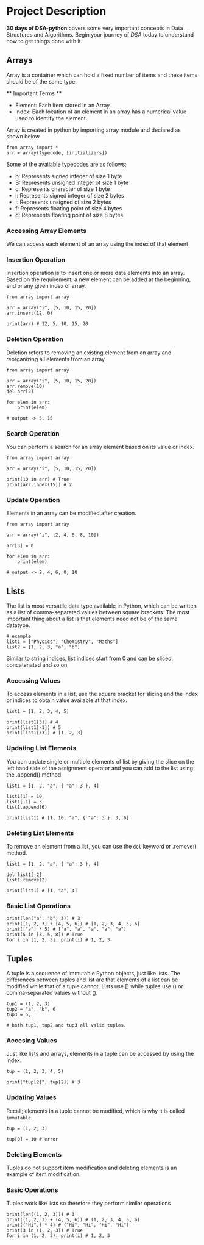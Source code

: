 # Project Description
**30 days of DSA-python** covers some very important concepts in Data Structures and Algorithms. Begin your journey of *DSA* today to understand how to get things done with it.

## Arrays
Array is a container which can hold a fixed number of items and these items should be of the same type.

** Important Terms **
* Element: Each item stored in an Array
* Index: Each location of an element in an array has a numerical value used to identify the element.

Array is created in python by importing array module and declared as shown below

```
from array import *
arr = array(typecode, [initializers])
```

Some of the available typecodes are as follows;
* b: Represents signed integer of size 1 byte
* B: Represents unsigned integer of size 1 byte
* c: Represents character of size 1 byte
* i: Represents signed integer of size 2 bytes
* I: Represents unsigned of size 2 bytes
* f: Represents floating point of size 4 bytes
* d: Represents floating point of size 8 bytes

### Accessing Array Elements
We can access each element of an array using the index of that element

### Insertion Operation
Insertion operation is to insert one or more data elements into an array. Based on the requirement, a new element can be added at the beginning, end or any given index of array.

```
from array import array

arr = array("i", [5, 10, 15, 20])
arr.insert(12, 0)

print(arr) # 12, 5, 10, 15, 20
```

### Deletion Operation
Deletion refers to removing an existing element from an array and reorganizing all elements from an array.

```
from array import array

arr = array("i", [5, 10, 15, 20])
arr.remove(10)
del arr[2]

for elem in arr:
    print(elem)

# output -> 5, 15
```

### Search Operation
You can perform a search for an array element based on its value or index.

```
from array import array

arr = array("i", [5, 10, 15, 20])

print(10 in arr) # True
print(arr.index(15)) # 2
```

### Update Operation
Elements in an array can be modified after creation.

```
from array import array

arr = array("i", [2, 4, 6, 8, 10])

arr[3] = 0

for elem in arr:
    print(elem)
  
# output -> 2, 4, 6, 0, 10
```

## Lists
The list is most versatile data type available in Python, which can be written as a list of comma-separated values between square brackets. The most important thing about a list is that elements need not be of the same datatype.

```
# example
list1 = ["Physics", "Chemistry", "Maths"]
list2 = [1, 2, 3, "a", "b"]
```

Similar to string indices, list indices start from 0 and can be sliced, concatenated and so on.

### Accessing Values
To access elements in a list, use the square bracket for slicing and the index or indices to obtain value available at that index.

```
list1 = [1, 2, 3, 4, 5]

print(list1[3]) # 4
print(list1[-1]) # 5
print(list1[:3]) # [1, 2, 3]
```

### Updating List Elements
You can update single or multiple elements of list by giving the slice on the left hand side of the assignment operator and you can add to the list using the .append() method.

```
list1 = [1, 2, "a", { "a": 3 }, 4]

list1[1] = 10
list1[-1] = 3
list1.append(6)

print(list1) # [1, 10, "a", { "a": 3 }, 3, 6]
```

### Deleting List Elements
To remove an element from a list, you can use the `del` keyword or .remove() method.

```
list1 = [1, 2, "a", { "a": 3 }, 4]

del list1[-2]
list1.remove(2)

print(list1) # [1, "a", 4]
```

### Basic List Operations
```
print(len("a", "b", 3)) # 3
print([1, 2, 3] + [4, 5, 6]) # [1, 2, 3, 4, 5, 6]
print(["a"] * 5) # ["a", "a", "a", "a", "a"]
print(5 in [3, 5, 8]) # True
for i in [1, 2, 3]: print(i) # 1, 2, 3
```

## Tuples
A tuple is a sequence of immutable Python objects, just like lists. The differences between tuples and list are that elements of a list can be modified while that of a tuple cannot; Lists use [] while tuples use () or comma-separated values without ().

```
tup1 = (1, 2, 3)
tup2 = "a", "b", 6
tup3 = 5,

# both tup1, tup2 and tup3 all valid tuples.
```

### Accesing Values
Just like lists and arrays, elements in a tuple can be accessed by using the index.

```
tup = (1, 2, 3, 4, 5)

print("tup[2]", tup[2]) # 3
```

### Updating Values
Recall; elements in a tuple cannot be modified, which is why it is called `immutable`.

```
tup = (1, 2, 3)

tup[0] = 10 # error
```

### Deleting Elements
Tuples do not support item modification and deleting elements is an example of item modification.

### Basic Operations
Tuples work like lists so therefore they perform similar operations

```
print(len((1, 2, 3))) # 3
print((1, 2, 3) + (4, 5, 6)) # (1, 2, 3, 4, 5, 6)
print(("Hi",) * 4) # ("Hi", "Hi", "Hi", "Hi")
print(3 in (1, 2, 3)) # True
for i in (1, 2, 3): print(i) # 1, 2, 3
```

